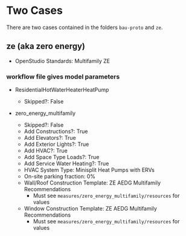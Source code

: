 # Two Cases

There are two cases contained in the folders `bau-proto` and `ze`.
  
## ze (aka zero energy)

* OpenStudio Standards: Multifamily ZE

### workflow file gives model parameters

* ResidentialHotWaterHeaterHeatPump
  * Skipped?: False

* zero_energy_multifamily
  * Skipped?: False
  * Add Constructions?: True
  * Add Elevators?: True
  * Add Exterior Lights?: True
  * Add HVAC?: True
  * Add Space Type Loads?: True
  * Add Service Water Heating?: True
  * HVAC System Type: Minisplit Heat Pumps with ERVs
  * On-site parking fraction: 0%
  * Wall/Roof Construction Template: ZE AEDG Multifamily Recommendations
    * Must see `measures/zero_energy_multifamily/resources` for values
  * Window Construction Template: ZE AEDG Multifamily Recommendations
    * Must see `measures/zero_energy_multifamily/resources` for values

